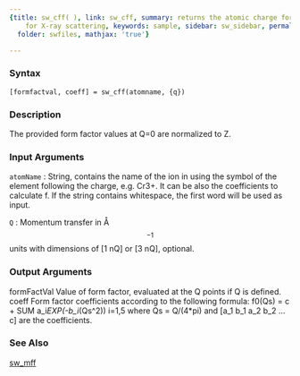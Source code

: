 ```yaml
---
{title: sw_cff( ), link: sw_cff, summary: returns the atomic charge form factor values
    for X-ray scattering, keywords: sample, sidebar: sw_sidebar, permalink: sw_cff.html,
  folder: swfiles, mathjax: 'true'}

---
```


### Syntax

`[formfactval, coeff] = sw_cff(atomname, {q})`

### Description

The provided form factor values at Q=0 are normalized to Z.
 

### Input Arguments

`atomName`
: String, contains the name of the ion in using the symbol of
  the element following the charge, e.g. Cr3+. It can be also
  the coefficients to calculate f. If the string contains
  whitespace, the first word will be used as input.

`Q`
: Momentum transfer in Å$$^{-1}$$ units with dimensions of
  [1 nQ] or [3 nQ], optional.

### Output Arguments

formFactVal   Value of form factor, evaluated at the Q points if Q is
              defined.
coeff         Form factor coefficients according to the following
              formula:
                  f0(Qs) = c + SUM a_i*EXP(-b_i*(Qs^2))
                               i=1,5
              where Qs = Q/(4*pi) and [a_1 b_1 a_2 b_2 ... c] are the
              coefficients.

### See Also

[sw_mff](sw_mff.html)

